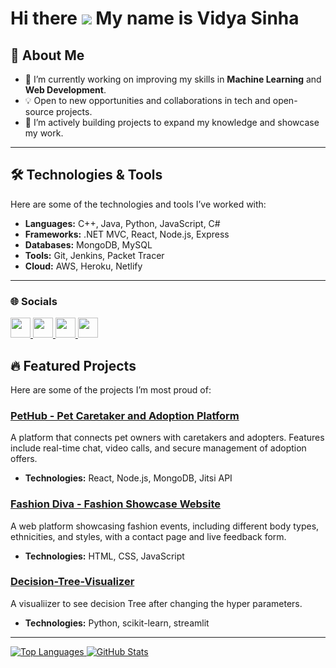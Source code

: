 # Hi there ![](https://user-images.githubusercontent.com/18350557/176309783-0785949b-9127-417c-8b55-ab5a4333674e.gif) My name is Vidya Sinha



## 🌟 About Me

- 🔭 I’m currently working on improving my skills in **Machine Learning** and **Web Development**.
- 💡 Open to new opportunities and collaborations in tech and open-source projects.
- 💼 I’m actively building projects to expand my knowledge and showcase my work.

---

## 🛠️ Technologies & Tools
Here are some of the technologies and tools I’ve worked with:

- **Languages:** C++, Java, Python, JavaScript, C#
- **Frameworks:** .NET MVC, React, Node.js, Express
- **Databases:** MongoDB, MySQL
- **Tools:** Git, Jenkins, Packet Tracer
- **Cloud:** AWS, Heroku, Netlify
---

### 🌐 Socials

<p align="left">
  <a href="https://www.github.com/VidyaSinha" target="_blank" rel="noreferrer">
    <img src="https://raw.githubusercontent.com/danielcranney/readme-generator/main/public/icons/socials/github.svg" width="32" height="32" />
  </a>
  <a href="http://www.instagram.com/the.artdiva" target="_blank" rel="noreferrer">
    <img src="https://raw.githubusercontent.com/danielcranney/readme-generator/main/public/icons/socials/instagram.svg" width="32" height="32" />
  </a>
  <a href="https://www.linkedin.com/in/vidya-bharti-sinha-88715224b" target="_blank" rel="noreferrer">
    <img src="https://raw.githubusercontent.com/danielcranney/readme-generator/main/public/icons/socials/linkedin.svg" width="32" height="32" />
  </a>
  <a href="https://www.youtube.com/@eyesineyes6673" target="_blank" rel="noreferrer">
    <img src="https://raw.githubusercontent.com/danielcranney/readme-generator/main/public/icons/socials/youtube.svg" width="32" height="32" />
  </a>
</p>


## 🔥 Featured Projects
Here are some of the projects I’m most proud of:

### [PetHub - Pet Caretaker and Adoption Platform](https://github.com/VidyaSinha/PETHUB)
A platform that connects pet owners with caretakers and adopters. Features include real-time chat, video calls, and secure management of adoption offers.
- **Technologies:** React, Node.js, MongoDB, Jitsi API

### [Fashion Diva - Fashion Showcase Website](https://vidyasinha.github.io/Fashion_ka_jalwa)
A web platform showcasing fashion events, including different body types, ethnicities, and styles, with a contact page and live feedback form.
- **Technologies:** HTML, CSS, JavaScript

### [Decision-Tree-Visualizer](https://dtrfsimuator.streamlit.app/)
A visualiizer to see decision Tree after changing the hyper parameters.
- **Technologies:** Python, scikit-learn, streamlit

---



<a href="https://github.com/VidyaSinha">
  <img src="https://github-readme-stats.vercel.app/api/top-langs/?username=VidyaSinha&langs_count=10&title_color=0891b2&text_color=ffffff&icon_color=0891b2&bg_color=1c1917&hide_border=true&locale=en&custom_title=Top%20Languages" alt="Top Languages" />
</a>

<a href="https://github.com/VidyaSinha">
  <img src="https://github-readme-stats.vercel.app/api?username=VidyaSinha&show_icons=true&title_color=0891b2&icon_color=0891b2&text_color=ffffff&bg_color=1c1917&hide_border=true&locale=en" alt="GitHub Stats" />
</a>

